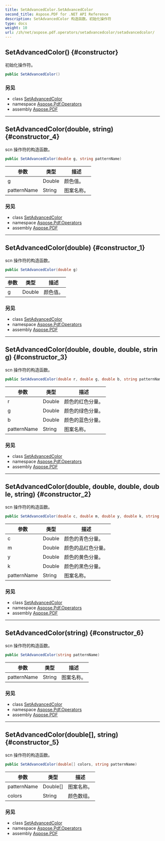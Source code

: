 ```yaml
---
title: SetAdvancedColor.SetAdvancedColor
second_title: Aspose.PDF for .NET API Reference
description: SetAdvancedColor 构造函数。初始化操作符
type: docs
weight: 10
url: /zh/net/aspose.pdf.operators/setadvancedcolor/setadvancedcolor/
---
```

## SetAdvancedColor() {#constructor}

初始化操作符。

```csharp
public SetAdvancedColor()
```

### 另见

* class [SetAdvancedColor](../)
* namespace [Aspose.Pdf.Operators](../../../aspose.pdf.operators/)
* assembly [Aspose.PDF](../../../)

---

## SetAdvancedColor(double, string) {#constructor_4}

scn 操作符的构造函数。

```csharp
public SetAdvancedColor(double g, string patternName)
```

| 参数 | 类型 | 描述 |
| --- | --- | --- |
| g | Double | 颜色值。 |
| patternName | String | 图案名称。 |

### 另见

* class [SetAdvancedColor](../)
* namespace [Aspose.Pdf.Operators](../../../aspose.pdf.operators/)
* assembly [Aspose.PDF](../../../)

---

## SetAdvancedColor(double) {#constructor_1}

scn 操作符的构造函数。

```csharp
public SetAdvancedColor(double g)
```

| 参数 | 类型 | 描述 |
| --- | --- | --- |
| g | Double | 颜色值。 |

### 另见

* class [SetAdvancedColor](../)
* namespace [Aspose.Pdf.Operators](../../../aspose.pdf.operators/)
* assembly [Aspose.PDF](../../../)

---

## SetAdvancedColor(double, double, double, string) {#constructor_3}

scn 操作符的构造函数。

```csharp
public SetAdvancedColor(double r, double g, double b, string patternName)
```

| 参数 | 类型 | 描述 |
| --- | --- | --- |
| r | Double | 颜色的红色分量。 |
| g | Double | 颜色的绿色分量。 |
| b | Double | 颜色的蓝色分量。 |
| patternName | String | 图案名称。 |

### 另见

* class [SetAdvancedColor](../)
* namespace [Aspose.Pdf.Operators](../../../aspose.pdf.operators/)
* assembly [Aspose.PDF](../../../)

---

## SetAdvancedColor(double, double, double, double, string) {#constructor_2}

scn 操作符的构造函数。

```csharp
public SetAdvancedColor(double c, double m, double y, double k, string patternName)
```

| 参数 | 类型 | 描述 |
| --- | --- | --- |
| c | Double | 颜色的青色分量。 |
| m | Double | 颜色的品红色分量。 |
| y | Double | 颜色的黄色分量。 |
| k | Double | 颜色的黑色分量。 |
| patternName | String | 图案名称。 |

### 另见

* class [SetAdvancedColor](../)
* namespace [Aspose.Pdf.Operators](../../../aspose.pdf.operators/)
* assembly [Aspose.PDF](../../../)

---

## SetAdvancedColor(string) {#constructor_6}

scn 操作符的构造函数。

```csharp
public SetAdvancedColor(string patternName)
```

| 参数 | 类型 | 描述 |
| --- | --- | --- |
| patternName | String | 图案名称。 |

### 另见

* class [SetAdvancedColor](../)
* namespace [Aspose.Pdf.Operators](../../../aspose.pdf.operators/)
* assembly [Aspose.PDF](../../../)

---

## SetAdvancedColor(double[], string) {#constructor_5}

scn 操作符的构造函数。

```csharp
public SetAdvancedColor(double[] colors, string patternName)
```

| 参数 | 类型 | 描述 |
| --- | --- | --- |
| patternName | Double[] | 图案名称。 |
| colors | String | 颜色数组。 |

### 另见

* class [SetAdvancedColor](../)
* namespace [Aspose.Pdf.Operators](../../../aspose.pdf.operators/)
* assembly [Aspose.PDF](../../../)